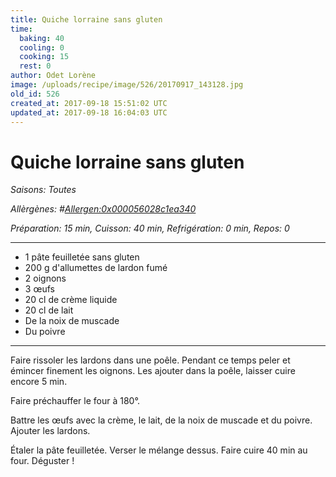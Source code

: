 ```yaml
---
title: Quiche lorraine sans gluten
time:
  baking: 40
  cooling: 0
  cooking: 15
  rest: 0
author: Odet Lorène
image: /uploads/recipe/image/526/20170917_143128.jpg
old_id: 526
created_at: 2017-09-18 15:51:02 UTC
updated_at: 2017-09-18 16:04:03 UTC
---
```


# Quiche lorraine sans gluten

_Saisons: Toutes_

_Allèrgènes: #<Allergen:0x000056028c1ea340>_

_Préparation: 15 min, Cuisson: 40 min, Refrigération: 0 min, Repos: 0_

---

- 1 pâte feuilletée sans gluten
- 200 g d'allumettes de lardon fumé
- 2 oignons
- 3 œufs
- 20 cl de crème liquide
- 20 cl de lait
- De la noix de muscade
- Du poivre

---

Faire rissoler les lardons dans une poêle. Pendant ce temps peler et émincer finement les oignons. Les ajouter dans la poêle, laisser cuire encore 5 min.

Faire préchauffer le four à 180°.

Battre les œufs avec la crème, le lait, de la noix de muscade et du poivre. Ajouter les lardons.

Étaler la pâte feuilletée. Verser le mélange dessus. Faire cuire 40 min au four. Déguster !
